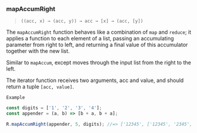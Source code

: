 ### mapAccumRight

> ```((acc, x) → (acc, y)) → acc → [x] → (acc, [y])```

The `mapAccumRight` function behaves like a combination of `map` and `reduce`; it applies a function to each element of a list, passing an accumulating parameter from right to left, and returning a final value of this accumulator together with the new list.

Similar to `mapAccum`, except moves through the input list from the right to the left.

The iterator function receives two arguments, acc and value, and should return a tuple `[acc, value]`.

`Example`

```js
const digits = ['1', '2', '3', '4'];
const appender = (a, b) => [b + a, b + a];

R.mapAccumRight(appender, 5, digits); //=> ['12345', ['12345', '2345', '345', '45']]
```